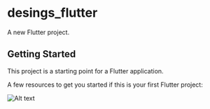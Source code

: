 # desings_flutter

A new Flutter project.

## Getting Started

This project is a starting point for a Flutter application.

A few resources to get you started if this is your first Flutter project:

![Alt text](https://scontent.fhex4-2.fna.fbcdn.net/v/t1.15752-9/102459924_2559861047561185_2787196142002719350_n.jpg?_nc_cat=111&_nc_sid=b96e70&_nc_eui2=AeEYXnvbyQ4N3GlS6K8WP-JbpiUlbnkPonqmJSVueQ-ier9xHuCBlTQmBKw1t3R8XAKn0Cy_Vs47l5nQRdmHpB83&_nc_ohc=iximCtWwyVwAX-vR_oA&_nc_ht=scontent.fhex4-2.fna&oh=2d872d1795c89541cca3d030da624503&oe=5F01B1FB, "Optional title")


